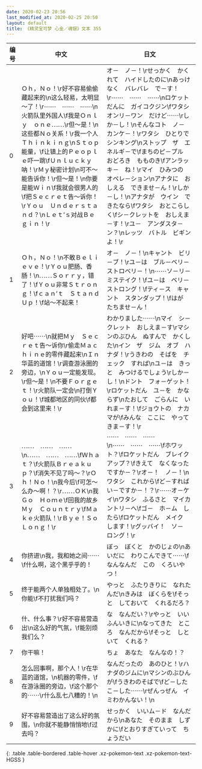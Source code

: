 ```yaml
---
date: 2020-02-23 20:56
last_modified_at: 2020-02-25 20:50
layout: default
title: 《精灵宝可梦 心金／魂银》文本 355
---
```

| 编号 | 中文 | 日文 |
| ---- | ---- | ---- |
| 0 | Ｏｈ，Ｎｏ！\r好不容易偷偷藏起来的\n这么轻易，太明显～了！\r⋯⋯　⋯⋯　⋯⋯\n火箭队里外国人\f我是Ｏｎｌｙ　ｏｎｅ⋯⋯\r但～是！\n这些都Ｎｏ关系！\r我一个人Ｔｈｉｎｋｉｎｇ\nＳｔｏｐ能量，\f让镇上的Ｐｅｏｐｌｅ吓一跳\fＵｎｌｕｃｋｙ呐！\rＭｙ秘密计划\n可不～能告诉你！\r但～是！\n你要是能Ｗｉｎ\f我就会很男人的\f把Ｓｅｃｒｅｔ告～诉你！\rＹｏｕ　Ｕｎｄｅｒｓｔａｎｄ？\nＬｅｔ’ｓ对战Ｂｅｇｉｎ！\r | オ－　ノ－！\rせっかく　かくれて　ハイドしたのに\nあっけなく　バレバレ　で－す！\r⋯⋯　⋯⋯　⋯⋯\nロケットだんに　ガイコクジン\fワタシ　オンリ－ワン　だけど⋯⋯\rしか－し！\nそんなコト　ノ－　カンケ－！\rワタシ　ひとりで　シンキング\nストップ　ザ　エネルギ－で\fまちのピ－プル　おどろき　もものき\fアンラッキ－　ね！\rマイ　ひみつの　オペレ－ション\nアナタに　おしえる　できませ－ん！\rしか－し！\nアナタが　ウイン　できたなら\fワタシ　おとこらしく\fシ－クレットを　おしえま－す！\rユ－　アンダスタ－ン？\nレッツ　バトル　ビギンよ！\r |
| 1 | Ｏｈ，Ｎｏ！\n不敢Ｂｅｌｉｅｖｅ！\rＹｏｕ肥肠、香肠！\n⋯⋯Ｓｏｒｒｙ，错了！\fＹｏｕ非常Ｓｔｒｏｎｇ！\fｃａｎ’ｔ　Ｓｔａｎｄ　Ｕｐ！\f站～不起来！ | オ－　ノ－！\nキャント　ビリ－ブ！\rユ－は　ブル－ベリ－　ストロベリ－！\n⋯⋯ソ－リ－　ミステイク！\fユ－は　ベリ－　ストロング！\fティ－ス　キャント　スタンダップ！\fはが　たちませ－ん！ |
| 2 | 好吧⋯⋯\n就把Ｍｙ　Ｓｅｃｒｅｔ告～诉你\r偷走Ｍａｃｈｉｎｅ的零件藏起来\nＩｎ华蓝的道馆！\r调查游泳圈的旁边，\nＹｏｕ一定能发现。\r但～是！\n不要Ｆｏｒｇｅｔ！\r火箭队一定会\n打倒Ｙｏｕ！\f城都地区的同伙\f都会到这里来！\r | わかりました⋯⋯\nマイ　シ－クレット　おしえま－す\rマシンのぶひん　ぬすんで　かくした\nイン　ザ　ジム　オブ　ハナダ！\rうきわの　そばを　チェック　すれば\nユ－は　きっと　みつけるでしょう\rしか－し！\nドント　フォ－ゲット！\rロケットだん　ユ－を　かならず\nたおして　ごらんに　いれま－す！\fジョウトの　ナカマが\fみんな　ここに　やってきま－す！\r |
| 3 | ⋯⋯　⋯⋯　⋯⋯\n⋯⋯　⋯⋯　⋯⋯\fＷｈａｔ？\f火箭队Ｂｒｅａｋｕｐ？\f消失不见了吗～？\rＯｈ！Ｎｏ！\n我今后\f可怎～么办～啊！？\r⋯⋯ＯＫ\n我Ｇｏ　Ｈｏｍｅ\f回我的故乡Ｍｙ　Ｃｏｕｎｔｒｙ\fＭａｋｅ火箭队！\rＢｙｅ！Ｓｏ　Ｌｏｎｇ！\r | ⋯⋯　⋯⋯　⋯⋯\n⋯⋯　⋯⋯　⋯⋯\fホワット？\fロケットだん　ブレイクアップ？\fきえて　なくなった　ですか－？\rオ－！　ノ－！\nワタシ　これから\fど－すれば　い－ですか－！？\r⋯⋯オ－ケイ\nワタシ　ふるさと　マイカントリ－へ\fゴ－　ホ－ム　したら\fロケットだん　メイク　します！\rグッバイ！　ソ－　ロング！\r |
| 4 | 你挤进\n我，我和她之间⋯⋯\f什么啊，这个黑乎乎的！ | ぼっ　ぼくと　かのじょの\nあいだに　わりこんできて⋯⋯\fなんなんだ　この　くろいやつ！ |
| 5 | 终于能两个人单独相处了。\n你能\f不打扰我们吗？ | やっと　ふたりきりに　なれたんだ\nきみは　ぼくらを\fそっと　しておいて　くれるだろ？ |
| 6 | 什、什么事？\r好不容易营造出\n这么好的气氛，\f能别烦我们么？ | な　なんだい？\rやっと　いいふんいきに\nなってきた　ところ　なんだから\fそっと　しといて　くれる？ |
| 7 | 你干嘛！ | ちょ　あなた　なんなの！？ |
| 8 | 怎么回事啊，那个人！\r在华蓝的道馆，\n机器的零件，\f在游泳圈的旁边，\f这个那个的⋯⋯\r什么乱七八糟的！\n | なんだったの　あのひと！\rハナダのジムに\nマシンのぶひんが\fうきわのそばで\fど－した　こ－した⋯⋯\rぜんっぜん　イミわかんない！\n |
| 9 | 好不容易营造出了这么好的氛围，\n你就不能静悄悄地\f过去吗？ | せっかく　いいム－ド　なんだから\nあなた　そのまま　しずかに\fとおりすぎていって　ちょうだい |
{: .table .table-bordered .table-hover .xz-pokemon-text .xz-pokemon-text-HGSS }